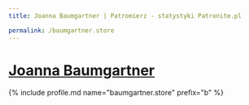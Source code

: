```yaml
---
title: Joanna Baumgartner | Patromierz - statystyki Patronite.pl

permalink: /baumgartner.store
---
```


# [Joanna Baumgartner](https://patronite.pl/baumgartner.store)

{% include profile.md name="baumgartner.store" prefix="b" %}
